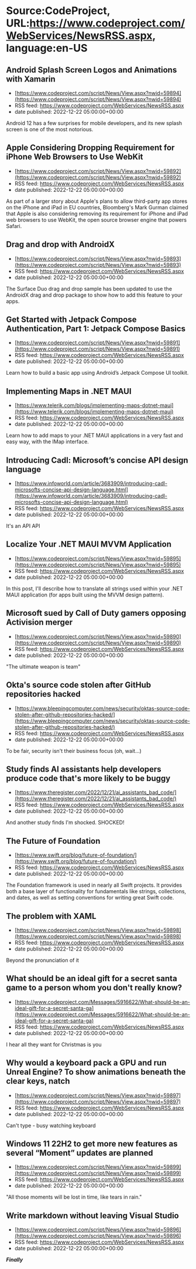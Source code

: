 # Source:CodeProject, URL:https://www.codeproject.com/WebServices/NewsRSS.aspx, language:en-US

## Android Splash Screen Logos and Animations with Xamarin
 - [https://www.codeproject.com/script/News/View.aspx?nwid=59894](https://www.codeproject.com/script/News/View.aspx?nwid=59894)
 - RSS feed: https://www.codeproject.com/WebServices/NewsRSS.aspx
 - date published: 2022-12-22 05:00:00+00:00

Android 12 has a few surprises for mobile developers, and its new splash screen is one of the most notorious.

## Apple Considering Dropping Requirement for iPhone Web Browsers to Use WebKit
 - [https://www.codeproject.com/script/News/View.aspx?nwid=59892](https://www.codeproject.com/script/News/View.aspx?nwid=59892)
 - RSS feed: https://www.codeproject.com/WebServices/NewsRSS.aspx
 - date published: 2022-12-22 05:00:00+00:00

As part of a larger story about Apple's plans to allow third-party app stores on the iPhone and iPad in EU countries, Bloomberg's Mark Gurman claimed that Apple is also considering removing its requirement for iPhone and iPad web browsers to use WebKit, the open source browser engine that powers Safari.

## Drag and drop with AndroidX
 - [https://www.codeproject.com/script/News/View.aspx?nwid=59893](https://www.codeproject.com/script/News/View.aspx?nwid=59893)
 - RSS feed: https://www.codeproject.com/WebServices/NewsRSS.aspx
 - date published: 2022-12-22 05:00:00+00:00

The Surface Duo drag and drop sample has been updated to use the AndroidX drag and drop package to show how to add this feature to your apps.

## Get Started with Jetpack Compose Authentication, Part 1: Jetpack Compose Basics
 - [https://www.codeproject.com/script/News/View.aspx?nwid=59891](https://www.codeproject.com/script/News/View.aspx?nwid=59891)
 - RSS feed: https://www.codeproject.com/WebServices/NewsRSS.aspx
 - date published: 2022-12-22 05:00:00+00:00

Learn how to build a basic app using Android’s Jetpack Compose UI toolkit.

## Implementing Maps in .NET MAUI
 - [https://www.telerik.com/blogs/implementing-maps-dotnet-maui](https://www.telerik.com/blogs/implementing-maps-dotnet-maui)
 - RSS feed: https://www.codeproject.com/WebServices/NewsRSS.aspx
 - date published: 2022-12-22 05:00:00+00:00

Learn how to add maps to your .NET MAUI applications in a very fast and easy way, with the IMap interface.

## Introducing Cadl: Microsoft’s concise API design language
 - [https://www.infoworld.com/article/3683909/introducing-cadl-microsofts-concise-api-design-language.html](https://www.infoworld.com/article/3683909/introducing-cadl-microsofts-concise-api-design-language.html)
 - RSS feed: https://www.codeproject.com/WebServices/NewsRSS.aspx
 - date published: 2022-12-22 05:00:00+00:00

It's an API API

## Localize Your .NET MAUI MVVM Application
 - [https://www.codeproject.com/script/News/View.aspx?nwid=59895](https://www.codeproject.com/script/News/View.aspx?nwid=59895)
 - RSS feed: https://www.codeproject.com/WebServices/NewsRSS.aspx
 - date published: 2022-12-22 05:00:00+00:00

In this post, I'll describe how to translate all strings used within your .NET MAUI application (for apps built using the MVVM design pattern).

## Microsoft sued by Call of Duty gamers opposing Activision merger
 - [https://www.codeproject.com/script/News/View.aspx?nwid=59890](https://www.codeproject.com/script/News/View.aspx?nwid=59890)
 - RSS feed: https://www.codeproject.com/WebServices/NewsRSS.aspx
 - date published: 2022-12-22 05:00:00+00:00

"The ultimate weapon is team"

## Okta's source code stolen after GitHub repositories hacked
 - [https://www.bleepingcomputer.com/news/security/oktas-source-code-stolen-after-github-repositories-hacked/](https://www.bleepingcomputer.com/news/security/oktas-source-code-stolen-after-github-repositories-hacked/)
 - RSS feed: https://www.codeproject.com/WebServices/NewsRSS.aspx
 - date published: 2022-12-22 05:00:00+00:00

To be fair, security isn't their business focus (oh, wait...)

## Study finds AI assistants help developers produce code that's more likely to be buggy
 - [https://www.theregister.com/2022/12/21/ai_assistants_bad_code/](https://www.theregister.com/2022/12/21/ai_assistants_bad_code/)
 - RSS feed: https://www.codeproject.com/WebServices/NewsRSS.aspx
 - date published: 2022-12-22 05:00:00+00:00

And another study finds I'm shocked. SHOCKED!

## The Future of Foundation
 - [https://www.swift.org/blog/future-of-foundation/](https://www.swift.org/blog/future-of-foundation/)
 - RSS feed: https://www.codeproject.com/WebServices/NewsRSS.aspx
 - date published: 2022-12-22 05:00:00+00:00

The Foundation framework is used in nearly all Swift projects. It provides both a base layer of functionality for fundamentals like strings, collections, and dates, as well as setting conventions for writing great Swift code.

## The problem with XAML
 - [https://www.codeproject.com/script/News/View.aspx?nwid=59898](https://www.codeproject.com/script/News/View.aspx?nwid=59898)
 - RSS feed: https://www.codeproject.com/WebServices/NewsRSS.aspx
 - date published: 2022-12-22 05:00:00+00:00

Beyond the pronunciation of it

## What should be an ideal gift for a secret santa game to a person whom you don't really know?
 - [https://www.codeproject.com/Messages/5916622/What-should-be-an-ideal-gift-for-a-secret-santa-ga](https://www.codeproject.com/Messages/5916622/What-should-be-an-ideal-gift-for-a-secret-santa-ga)
 - RSS feed: https://www.codeproject.com/WebServices/NewsRSS.aspx
 - date published: 2022-12-22 05:00:00+00:00

I hear all they want for Christmas is you

## Why would a keyboard pack a GPU and run Unreal Engine? To show animations beneath the clear keys, natch
 - [https://www.codeproject.com/script/News/View.aspx?nwid=59897](https://www.codeproject.com/script/News/View.aspx?nwid=59897)
 - RSS feed: https://www.codeproject.com/WebServices/NewsRSS.aspx
 - date published: 2022-12-22 05:00:00+00:00

Can't type - busy watching keyboard

## Windows 11 22H2 to get more new features as several “Moment” updates are planned
 - [https://www.codeproject.com/script/News/View.aspx?nwid=59899](https://www.codeproject.com/script/News/View.aspx?nwid=59899)
 - RSS feed: https://www.codeproject.com/WebServices/NewsRSS.aspx
 - date published: 2022-12-22 05:00:00+00:00

"All those moments will be lost in time, like tears in rain."

## Write markdown without leaving Visual Studio
 - [https://www.codeproject.com/script/News/View.aspx?nwid=59896](https://www.codeproject.com/script/News/View.aspx?nwid=59896)
 - RSS feed: https://www.codeproject.com/WebServices/NewsRSS.aspx
 - date published: 2022-12-22 05:00:00+00:00

_**Finally**_

